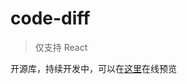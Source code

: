 # code-diff

> 仅支持 React

开源库，持续开发中，可以在[这里](https://63c4ee8240b12d9fbe70f43c-nqsqfzkhff.chromatic.com/?path=/story/code-diff--code-diff)在线预览